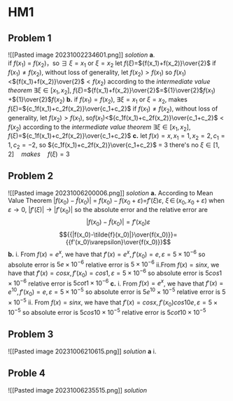 # HM1
## Problem 1
![[Pasted image 20231002234601.png]]
*solotion*
**a**.    
if $f(x_1)$ = $f(x_2)$，so $\exists$ $\xi=x_1$ or $\xi=x_2$
let $f(\xi)=$${f(x_1)+f(x_2)}\over{2}$
if $f(x_1)\neq{f(x_2)}$, without loss of generality, let $f(x_2)>{f(x_1)}$
so ${f(x_1)}<$${f(x_1)+f(x_2)}\over{2}$$<{f(x_2)}$
according to the *intermediate value theorem*
$\exists\xi\in[x_1,x_2]$, $f(\xi)=$${f(x_1)+f(x_2)}\over{2}$=${1}\over{2}$$f(x_1)$ +${1}\over{2}$$f(x_2)$
**b.**
if $f(x_1)=f(x_2)$, $\exists{\xi}={x_1}$ or $\xi={x_2}$, makes $f(\xi)=$${c_1f(x_1)+c_2f(x_2)}\over{c_1+c_2}$
if $f(x_1)\neq{f(x_2)}$, without loss of generality, let $f(x_2)>{f(x_1)}$, 
so${f(x_1)}<$${c_1f(x_1)+c_2f(x_2)}\over{c_1+c_2}$$<f(x_2)$
according to the *intermediate value theorem*
$\exists\xi\in[x_1,x_2]$, $f(\xi)=$${c_1f(x_1)+c_2f(x_2)}\over{c_1+c_2}$
**c.**
let $f(x)=x, x_1=1,x_2 = 2, c_1=1,c_2=-2$,
so ${c_1f(x_1)+c_2f(x_2)}\over{c_1+c_2}$ = 3
there's no ${\xi}{\in}[1,2] {\quad}makes{\quad} f(\xi)=3$
## Problem 2
![[Pasted image 20231006200006.png]]
*solotion*
**a.**
According to Mean Value Theorem 
$|f(x_0)-\tilde{f}(x_0)|$ = $f(x_0)-f(x_0+\varepsilon)$=$f'(\xi){\varepsilon}$, $\xi {\,}\in{\,}(x_0, x_0+{\varepsilon})$
when $\varepsilon{\rightarrow}0$, ${|f'(\xi)|}{\rightarrow}{|f'(x_0)|}$
so the absolute error and the relative error are
$$|f(x_0)-\tilde{f}(x_0)|={f'(x_0)\varepsilon}$$
$${{|f(x_0)-\tilde{f}(x_0)|}\over{f(x_0)}}={{f'(x_0)\varepsilon}\over{f(x_0)}}$$
**b.**
i.
From $f(x)= e^x$, we have that $f'(x)=e^x,f'(x_0)=e,{\varepsilon}=5\times10^{-6}$
so absolute error is $5e\times10^{-6}$
relative error is $5\times10^{-6}$
ii.From $f(x)= sinx$, we have that $f'(x)=cosx,f'(x_0)=cos1,{\varepsilon}=5\times10^{-6}$
so absolute error is $5cos1\times10^{-6}$
relative error is $5cot1\times10^{-6}$
**c.**
i.
From $f(x)= e^x$, we have that $f'(x)=e^10,f'(x_0)=e,{\varepsilon}=5\times10^{-5}$
so absolute error is $5e^{10}\times10^{-5}$
relative error is $5\times10^{-5}$
ii.
From $f(x)= sinx$, we have that $f'(x)=cosx,f'(x_0)cos10e,{\varepsilon}=5\times10^{-5}$
so absolute error is $5cos10\times10^{-5}$
relative error is $5cot10\times10^{-5}$
## Problem 3
![[Pasted image 20231006210615.png]]
*solution*
**a**
i.

## Proble 4
![[Pasted image 20231006235515.png]]
*solution*
